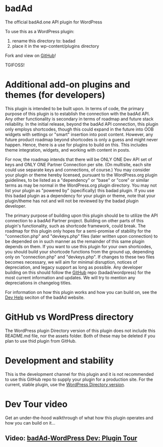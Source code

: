 # badAd
The official badAd.one API plugin for WordPress

To use this as a WordPress plugin:
1. rename this directory to: badad
2. place it in the wp-content/plugins directory

Fork and view on [GitHub](https://github.com/badAd/wordpress)!

TGIFOSS!

# Additional add-on plugins and themes (for developers)
This plugin is intended to be built upon. In terms of code, the primary purpose of this plugin is to establish the connection with the badAd API. Any other functionality is secondary in terms of roadmap and future stack reliability.
In the initial release, beyond the badAd API connection, this plugin only employs shortcodes, though this could expand in the future into OOB widgets with settings or "smart" insertion into post content.
However, any future product roadmap beyond shortcodes is only a guess and might never happen. Hence, there is a use for plugins to build on this.
This includes theme integration, widgets, and working with content in posts.

For now, the roadmap intends that there will be ONLY ONE Dev API set of keys and ONLY ONE Partner Connection per site. (On multisite, each site could use separate keys and connections, of course.)
You may consider your plugin or theme hereby licensed, pursuant to the WordPress.org plugin guidelines, to be listed as a "dependency" or "base" or "core" or similar terms as may be normal in the WordPress.org plugin directory.
You may not list your plugin as "powered by" (specifically) this badad plugin. If you use this badad plugin as a dependency for your plugin or theme, note that your plugin/theme has not and will not be reviewed by the badad plugin developer.

The primary purpose of building upon this plugin should be to utilize the API connection to a badAd Partner project. Building on other parts of this plugin's functionality, such as shortcode framework, could break.
The roadmap for this plugin only hopes for a semi-promise of stability for the "connection.php" and "devkeys.php" files (later written upon connection) to be depended on in such manner as the remainder of this same plugin depends on them.
If you want to use this plugin for your own shortcodes, you should build your shortcode functions from the ground up, depending only on "connection.php" and "devkeys.php".
If changes to these two files becomes necessary, we will aim for minimal disruption, notices of depreciation, and legacy support as long as possible. Any developer building on this should follow the [GitHub](https://github.com/badAd/wordpress) repo (badad/wordpress) for the most current information and updates. We will try to mention any depreciations in changelog titles.

For information on how this plugin works and how you can build on, see the [Dev Help](https://badad.one/help_dev.php) seciton of the badAd website.

# GitHub vs WordPress directory
The WordPress plugin Directory version of this plugin does not include this README.md file, nor the assets folder. Both of these may be deleted if you plan to use thid plugin from GitHub.

# Development and stability
This is the development channel for this plugin and it is not recommended to use this GitHub repo to supply your plugin for a production site. For the current, stable plugin, use the [WordPress Directory version](https://wordpress.org/plugins/badad/).

# Dev Tour video
Get an under-the-hood walkthrough of what how this plugin operates and how you can build on it...
## Video: [badAd-WordPress Dev: Plugin Tour](https://www.bitchute.com/video/wHKLAYdIFTws)

